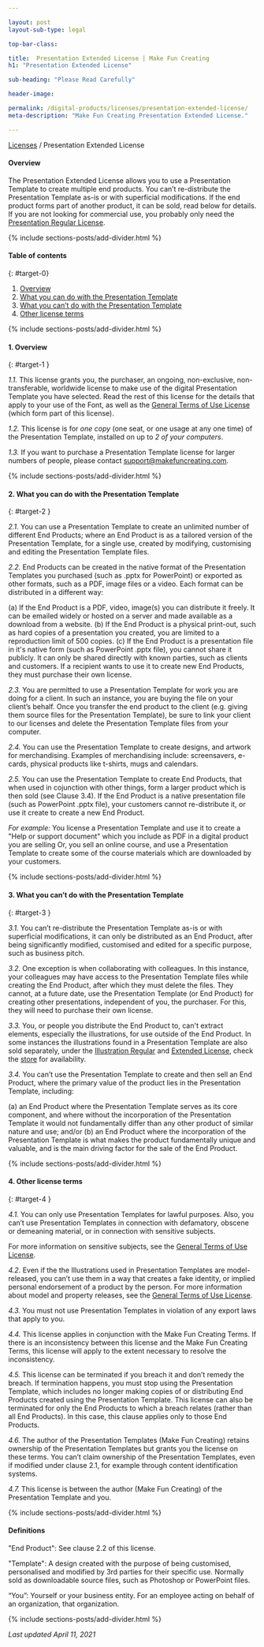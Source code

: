 ```yaml
---

layout: post
layout-sub-type: legal

top-bar-class:

title:  Presentation Extended License | Make Fun Creating
h1: "Presentation Extended License"

sub-heading: "Please Read Carefully"

header-image:

permalink: /digital-products/licenses/presentation-extended-license/
meta-description: "Make Fun Creating Presentation Extended License."

---
```





<div class="breadcrumb smallest"><a href="/pro-draw/licenses">Licenses</a> / Presentation Extended License</div>


#### Overview


The Presentation Extended License allows you to use a Presentation Template to create multiple end products. You can’t re-distribute the Presentation Template as-is or with superficial modifications.  If the end product forms part of another product, it can be sold, read below for details. If you are not looking for commercial use, you probably only need the [Presentation Regular License](/pro-draw/licenses/presentation-regular-license).



<!-- DIVIDER  -->
{% include sections-posts/add-divider.html %}


#### Table of contents
{: #target-0}

1. [Overview](#target-1)
2. [What you can do with the Presentation Template](#target-2)
2. [What you can’t do with the Presentation Template](#target-3)
3. [Other license terms](#target-4)




	



<!-- DIVIDER  -->
{% include sections-posts/add-divider.html %}


#### 1. Overview
{: #target-1 }

*1.1.* This license grants you, the purchaser, an ongoing, non-exclusive, non-transferable, worldwide license to make use of the digital Presentation Template you have selected. Read the rest of this license for the details that apply to your use of the Font, as well as the [General Terms of Use License](/pro-draw/licenses/general-terms-of-use-license) (which form part of this license).

*1.2.* This license is for *one copy* (one seat, or one usage at any one time) of the Presentation Template, installed on up to *2 of your computers*.

*1.3.* If you want to purchase a Presentation Template license for larger numbers of people, please contact [support@makefuncreating.com](mailto:support@makefuncreating.com).





<!-- DIVIDER  -->
{% include sections-posts/add-divider.html %}


#### 2. What you can do with the Presentation Template
{: #target-2 }

*2.1.* You can use a Presentation Template to create an unlimited number of different End Products; where an End Product is as a tailored version of the Presentation Template, for a single use, created by modifying, customising and editing the Presentation Template files.

*2.2.* End Products can be created in the native format of the Presentation Templates you purchased (such as .pptx for PowerPoint) or exported as other formats, such as a PDF, image files or a video. Each format can be distributed in a different way:

(a) If the End Product is a PDF, video, image(s) you can distribute it freely. It can be emailed widely or hosted on a server and made available as a download from a website. (b) If the End Product is a physical print-out, such as hard copies of a presentation you created, you are limited to a reproduction limit of 500 copies. (c) If the End Product is a presentation file in it's native form (such as PowerPoint .pptx file), you cannot share it publicly. It can only be shared directly with known parties, such as clients and customers. If a recipient wants to use it to create new End Products, they must purchase their own license.

*2.3.* You are permitted to use a Presentation Template for work you are doing for a client. In such an instance, you are buying the file on your client’s behalf. Once you transfer the end product to the client (e.g. giving them source files for the Presentation Template), be sure to link your client to our licenses and delete the Presentation Template files from your computer.

*2.4.* You can use the Presentation Template to create designs, and artwork for merchandising. Examples of merchandising include: screensavers, e-cards, physical products like t-shirts, mugs and calendars.

*2.5.* You can use the Presentation Template to create End Products, that when used in cojunction with other things, form a larger product which is then sold (see Clause 3.4). If the End Product is a native presentation file (such as PowerPoint .pptx file), your customers cannot re-distribute it, or use it create to create a new End Product.

*For example:* You license a Presentation Template and use it to create a "Help or support document" which you include as PDF in a digital product you are selling Or, you sell an online course, and use a Presentation Template to create some of the course materials which are downloaded by your customers.










<!-- DIVIDER  -->
{% include sections-posts/add-divider.html %}

#### 3. What you can’t do with the Presentation Template
{: #target-3 }


*3.1.* You can’t re-distribute the Presentation Template as-is or with superficial modifications, it can only be distributed as an End Product, after being significantly modified, customised and edited for a specific purpose, such as business pitch.

*3.2.* One exception is when collaborating with colleagues. In this instance, your colleagues may have access to the Presentation Template files while creating the End Product, after which they must delete the files. They cannot, at a future date, use the Presentation Template (or End Product) for creating other presentations, independent of you, the purchaser. For this, they will need to purchase their own license.

*3.3.* You, or people you distribute the End Product to, can't extract elements, especially the illustrations, for use outside of the End Product. In some instances the illustrations found in a Presentation Template are also sold separately, under the [Illustration Regular](/pro-draw/licenses/illustration-regular-license) and [Extended License](/pro-draw/licenses/illustration-extended-license), check the [store](/pro-draw/products) for availability.

*3.4.* You can’t use the Presentation Template to create and then sell an End Product, where the primary value of the product lies in the Presentation Template, including:

(a) an End Product where the Presentation Template serves as its core component, and where without the incorporation of the Presentation Template it would not fundamentally differ than any other product of similar nature and use; and/or (b) an End Product where the incorporation of the Presentation Template is what makes the product fundamentally unique and valuable, and is the main driving factor for the sale of the End Product. 







<!-- DIVIDER  -->
{% include sections-posts/add-divider.html %}

#### 4. Other license terms
{: #target-4 }

*4.1.* You can only use Presentation Templates for lawful purposes. Also, you can’t use Presentation Templates in connection with defamatory, obscene or demeaning material, or in connection with sensitive subjects.

For more information on sensitive subjects, see the [General Terms of Use License](/pro-draw/licenses/general-terms-of-use-license).

*4.2.* Even if the the Illustrations used in Presentation Templates are model-released, you can’t use them in a way that creates a fake identity, or implied personal endorsement of a product by the person. For more information about model and property releases, see the [General Terms of Use License](/pro-draw/licenses/general-terms-of-use-license).

*4.3.* You must not use Presentation Templates in violation of any export laws that apply to you.

*4.4.* This license applies in conjunction with the Make Fun Creating Terms. If there is an inconsistency between this license and the Make Fun Creating Terms, this license will apply to the extent necessary to resolve the inconsistency.

*4.5.* This license can be terminated if you breach it and don’t remedy the breach. If termination happens, you must stop using the Presentation Template, which includes no longer making copies of or distributing End Products created using the Presentation Template. This license can also be terminated for only the End Products to which a breach relates (rather than all End Products). In this case, this clause applies only to those End Products.

*4.6.* The author of the Presentation Templates (Make Fun Creating) retains ownership of the Presentation Templates but grants you the license on these terms. You can’t claim ownership of the Presentation Templates, even if modified under clause 2.1, for example through content identification systems.

*4.7.* This license is between the author (Make Fun Creating) of the Presentation Template and you.






<!-- DIVIDER  -->
{% include sections-posts/add-divider.html %}

#### Definitions

"End Product": See clause 2.2 of this license.

"Template": A design created with the purpose of being customised, personalised and modified by 3rd parties for their specific use. Normally sold as downloadable source files, such as Photoshop or PowerPoint files.

“You”: Yourself or your business entity. For an employee acting on behalf of an organization, that organization.





<!-- DIVIDER  -->
{% include sections-posts/add-divider.html %}

*Last updated April 11, 2021*
 


